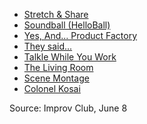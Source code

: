 * [Stretch & Share](https://github.com/pamelafox/improvlists/wiki/Game:-Stretch-&-Share)
* [Soundball (HelloBall)](https://github.com/pamelafox/improvlists/wiki/Game:-Soundball)
* [Yes, And... Product Factory](https://github.com/pamelafox/improvlists/wiki/Game:-Yes,-And...-Product-Factory)
* [They said...](https://github.com/pamelafox/improvlists/wiki/Game:-They-said...)
* [Talkle While You Work](https://github.com/pamelafox/improvlists/wiki/Game:-Talkle-While-You-Work)
* [The Living Room](https://github.com/pamelafox/improvlists/wiki/Game:-The-Living-Room-(Idea-Generator))
* [Scene Montage](https://github.com/pamelafox/improvlists/wiki/Game:-Scene-Montage)
* [Colonel Kosai](https://github.com/pamelafox/improvlists/wiki/Game:-Colonel-Kosai-(Words-of-Wisdom))

Source: Improv Club, June 8